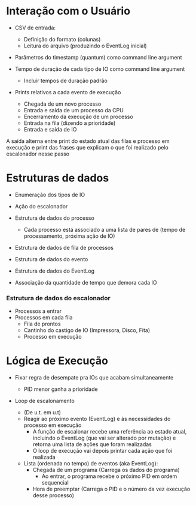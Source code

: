# Interação com o Usuário
- CSV de entrada:
  - Definição do formato (colunas)
  - Leitura do arquivo (produzindo o EventLog inicial)

- Parâmetros do timestamp (quantum) como command line argument
- Tempo de duração de cada tipo de IO como command line argument
  - Incluir tempos de duração padrão
- Prints relativos a cada evento de execução
  - Chegada de um novo processo
  - Entrada e saída de um processo da CPU
  - Encerramento da execução de um processo
  - Entrada na fila (dizendo a prioridade)
  - Entrada e saída de IO

A saída alterna entre print do estado atual das filas e processo em execução e print das frases que explicam o que foi realizado pelo escalonador nesse passo

# Estruturas de dados
- Enumeração dos tipos de IO
- Ação do escalonador

- Estrutura de dados do processo
  - Cada processo está associado a uma lista de pares de (tempo de processamento, próxima ação de IO)

- Estrutura de dados de fila de processos
- Estrutura de dados do evento
- Estrutura de dados do EventLog

- Associação da quantidade de tempo que demora cada IO

### Estrutura de dados do escalonador

  - Processos a entrar
  - Processos em cada fila
    - Fila de prontos
    - Cantinho do castigo de IO (Impressora, Disco, Fita)
    - Processo em execução

# Lógica de Execução
- Fixar regra de desempate pra IOs que acabam simultaneamente
  - PID menor ganha a prioridade

- Loop de escalonamento
  - (De u.t. em u.t)
  - Reagir ao próximo evento (EventLog) e às necessidades do processo em execução
    - A função de escalonar recebe uma referência ao estado atual, incluindo o EventLog (que vai ser alterado por mutação) e retorna uma lista de ações que foram realizadas
    - O loop de execução vai depois printar cada ação que foi realizada
  - Lista (ordenada no tempo) de eventos (aka EventLog):
    - Chegada de um programa (Carrega os dados do programa)
      - Ao entrar, o programa recebe o próximo PID em ordem sequencial
    - Hora de preemptar (Carrega o PID e o número da vez execução desse processo)

